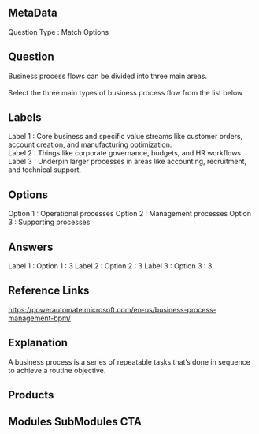 ## MetaData
Question Type : Match Options

## Question
Business process flows can be divided into three main areas.<br><br>Select the three main types of business process flow from the list below

## Labels
Label 1 : Core business and specific value streams like customer orders, account creation, and manufacturing optimization.  
Label 2 : Things like corporate governance, budgets, and HR workflows. 
Label 3 : Underpin larger processes in areas like accounting, recruitment, and technical support. 

## Options
Option 1 : Operational processes
Option 2 : Management processes
Option 3 : Supporting processes

## Answers
Label 1 : Option 1 : 3
Label 2 : Option 2 : 3
Label 3 : Option 3 : 3

## Reference Links
https://powerautomate.microsoft.com/en-us/business-process-management-bpm/
 
## Explanation
A business process is a series of repeatable tasks that’s done in sequence to achieve a routine objective.

## Products 


## Modules SubModules CTA 

